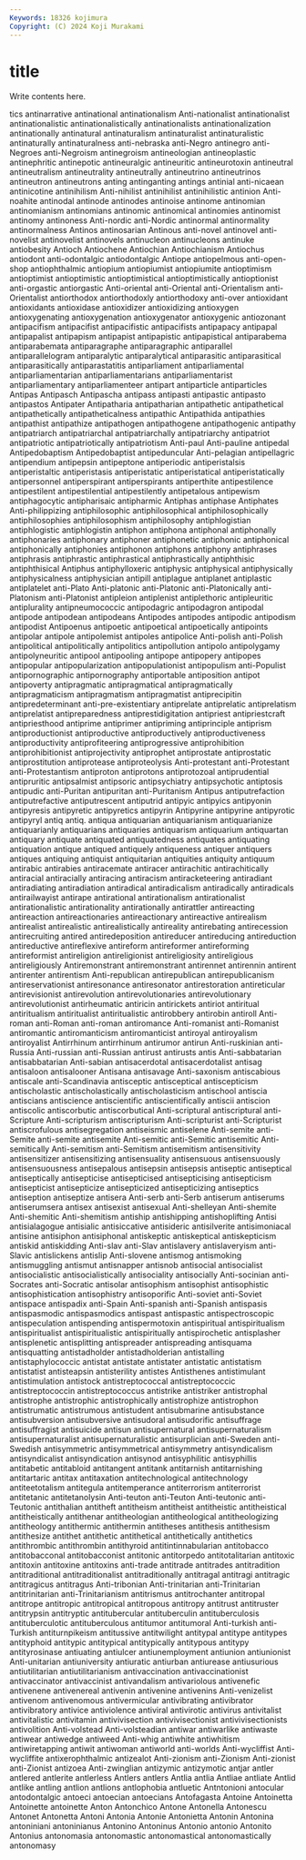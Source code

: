 ```yaml
---
Keywords: 18326 kojimura
Copyright: (C) 2024 Koji Murakami
---
```


# title

Write contents here.



tics antinarrative antinational antinationalism Anti-nationalist antinationalist antinationalistic antinationalistically antinationalists antinationalization
antinationally antinatural antinaturalism antinaturalist antinaturalistic antinaturally antinaturalness anti-nebraska anti-Negro antinegro
anti-Negroes anti-Negroism antinegroism antineologian antineoplastic antinephritic antinepotic antineuralgic antineuritic antineurotoxin
antineutral antineutralism antineutrality antineutrally antineutrino antineutrinos antineutron antineutrons anting antinganting
antings antinial anti-nicaean antinicotine antinihilism Anti-nihilist antinihilist antinihilistic antinion Anti-noahite
antinodal antinode antinodes antinoise antinome antinomian antinomianism antinomians antinomic antinomical
antinomies antinomist antinomy antinoness Anti-nordic anti-Nordic antinormal antinormality antinormalness Antinos
antinosarian Antinous anti-novel antinovel anti-novelist antinovelist antinovels antinucleon antinucleons antinuke
antiobesity Antioch Antiochene Antiochian Antiochianism Antiochus antiodont anti-odontalgic antiodontalgic Antiope
antiopelmous anti-open-shop antiophthalmic antiopium antiopiumist antiopiumite antioptimism antioptimist antioptimistic antioptimistical
antioptimistically antioptionist anti-orgastic antiorgastic Anti-oriental anti-Oriental anti-Orientalism anti-Orientalist antiorthodox antiorthodoxly
antiorthodoxy anti-over antioxidant antioxidants antioxidase antioxidizer antioxidizing antioxygen antioxygenating antioxygenation
antioxygenator antioxygenic antiozonant antipacifism antipacifist antipacifistic antipacifists antipapacy antipapal antipapalist
antipapism antipapist antipapistic antipapistical antiparabema antiparabemata antiparagraphe antiparagraphic antiparallel antiparallelogram
antiparalytic antiparalytical antiparasitic antiparasitical antiparasitically antiparastatitis antiparliament antiparliamental antiparliamentarian antiparliamentarians
antiparliamentarist antiparliamentary antiparliamenteer antipart antiparticle antiparticles Antipas Antipasch Antipascha antipass
antipasti antipastic antipasto antipastos Antipater Antipatharia antipatharian antipathetic antipathetical antipathetically
antipatheticalness antipathic Antipathida antipathies antipathist antipathize antipathogen antipathogene antipathogenic antipathy
antipatriarch antipatriarchal antipatriarchally antipatriarchy antipatriot antipatriotic antipatriotically antipatriotism Anti-paul Anti-pauline
antipedal Antipedobaptism Antipedobaptist antipeduncular Anti-pelagian antipellagric antipendium antipepsin antipeptone antiperiodic
antiperistalsis antiperistaltic antiperistasis antiperistatic antiperistatical antiperistatically antipersonnel antiperspirant antiperspirants antiperthite
antipestilence antipestilent antipestilential antipestilently antipetalous antipewism antiphagocytic antipharisaic antipharmic Antiphas
antiphase Antiphates Anti-philippizing antiphilosophic antiphilosophical antiphilosophically antiphilosophies antiphilosophism antiphilosophy antiphlogistian
antiphlogistic antiphlogistin antiphon antiphona antiphonal antiphonally antiphonaries antiphonary antiphoner antiphonetic
antiphonic antiphonical antiphonically antiphonies antiphonon antiphons antiphony antiphrases antiphrasis antiphrastic
antiphrastical antiphrastically antiphthisic antiphthisical Antiphus antiphylloxeric antiphysic antiphysical antiphysically antiphysicalness
antiphysician antipill antiplague antiplanet antiplastic antiplatelet anti-Plato Anti-platonic anti-Platonic anti-Platonically
anti-Platonism anti-Platonist antipleion antiplenist antiplethoric antipleuritic antiplurality antipneumococcic antipodagric antipodagron
antipodal antipode antipodean antipodeans Antipodes antipodes antipodic antipodism antipodist Antipoenus
antipoetic antipoetical antipoetically antipoints antipolar antipole antipolemist antipoles antipolice Anti-polish
anti-Polish antipolitical antipolitically antipolitics antipollution antipolo antipolygamy antipolyneuritic antipool antipooling
antipope antipopery antipopes antipopular antipopularization antipopulationist antipopulism anti-Populist antipornographic antipornography
antiportable antiposition antipot antipoverty antipragmatic antipragmatical antipragmatically antipragmaticism antipragmatism antipragmatist
antiprecipitin antipredeterminant anti-pre-existentiary antiprelate antiprelatic antiprelatism antiprelatist antipreparedness antiprestidigitation antipriest
antipriestcraft antipriesthood antiprime antiprimer antipriming antiprinciple antiprism antiproductionist antiproductive antiproductively
antiproductiveness antiproductivity antiprofiteering antiprogressive antiprohibition antiprohibitionist antiprojectivity antiprophet antiprostate antiprostatic
antiprostitution antiprotease antiproteolysis Anti-protestant anti-Protestant anti-Protestantism antiproton antiprotons antiprotozoal antiprudential
antipruritic antipsalmist antipsoric antipsychiatry antipsychotic antiptosis antipudic anti-Puritan antipuritan anti-Puritanism
Antipus antiputrefaction antiputrefactive antiputrescent antiputrid antipyic antipyics antipyonin antipyresis antipyretic
antipyretics antipyrin Antipyrine antipyrine antipyrotic antipyryl antiq antiq. antiqua antiquarian
antiquarianism antiquarianize antiquarianly antiquarians antiquaries antiquarism antiquarium antiquartan antiquary antiquate
antiquated antiquatedness antiquates antiquating antiquation antique antiqued antiquely antiqueness antiquer
antiquers antiques antiquing antiquist antiquitarian antiquities antiquity antiquum antirabic antirabies
antiracemate antiracer antirachitic antirachitically antiracial antiracially antiracing antiracism antiracketeering antiradiant
antiradiating antiradiation antiradical antiradicalism antiradically antiradicals antirailwayist antirape antirational antirationalism
antirationalist antirationalistic antirationality antirationally antirattler antireacting antireaction antireactionaries antireactionary antireactive
antirealism antirealist antirealistic antirealistically antireality antirebating antirecession antirecruiting antired antiredeposition
antireducer antireducing antireduction antireductive antireflexive antireform antireformer antireforming antireformist antireligion
antireligionist antireligiosity antireligious antireligiously Antiremonstrant antiremonstrant antirennet antirennin antirent antirenter
antirentism Anti-republican antirepublican antirepublicanism antireservationist antiresonance antiresonator antirestoration antireticular antirevisionist
antirevolution antirevolutionaries antirevolutionary antirevolutionist antirheumatic antiricin antirickets antiriot antiritual antiritualism
antiritualist antiritualistic antirobbery antirobin antiroll Anti-roman anti-Roman anti-roman antiromance Anti-romanist
anti-Romanist antiromantic antiromanticism antiromanticist antiroyal antiroyalism antiroyalist Antirrhinum antirrhinum antirumor
antirun Anti-ruskinian anti-Russia Anti-russian anti-Russian antirust antirusts antis Anti-sabbatarian antisabbatarian
Anti-sabian antisacerdotal antisacerdotalist antisag antisaloon antisalooner Antisana antisavage Anti-saxonism antiscabious
antiscale anti-Scandinavia antisceptic antisceptical antiscepticism antischolastic antischolastically antischolasticism antischool antiscia
antiscians antiscience antiscientific antiscientifically antiscii antiscion antiscolic antiscorbutic antiscorbutical Anti-scriptural
antiscriptural anti-Scripture Anti-scripturism antiscripturism Anti-scripturist anti-Scripturist antiscrofulous antisegregation antiseismic antiselene
Anti-semite anti-Semite anti-semite antisemite Anti-semitic anti-Semitic antisemitic Anti-semitically Anti-semitism anti-Semitism
antisemitism antisensitivity antisensitizer antisensitizing antisensuality antisensuous antisensuously antisensuousness antisepalous antisepsin
antisepsis antiseptic antiseptical antiseptically antisepticise antisepticised antisepticising antisepticism antisepticist antisepticize
antisepticized antisepticizing antiseptics antiseption antiseptize antisera Anti-serb anti-Serb antiserum antiserums
antiserumsera antisex antisexist antisexual Anti-shelleyan Anti-shemite Anti-shemitic Anti-shemitism antiship antishipping
antishoplifting Antisi antisialagogue antisialic antisiccative antisideric antisilverite antisimoniacal antisine antisiphon
antisiphonal antiskeptic antiskeptical antiskepticism antiskid antiskidding Anti-slav anti-Slav antislavery antislaveryism
anti-Slavic antislickens antislip Anti-slovene antismog antismoking antismuggling antismut antisnapper antisnob
antisocial antisocialist antisocialistic antisocialistically antisociality antisocially Anti-socinian anti-Socrates anti-Socratic antisolar
antisophism antisophist antisophistic antisophistication antisophistry antisoporific Anti-soviet anti-Soviet antispace antispadix
anti-Spain Anti-spanish anti-Spanish antispasis antispasmodic antispasmodics antispast antispastic antispectroscopic antispeculation
antispending antispermotoxin antispiritual antispiritualism antispiritualist antispiritualistic antispiritually antispirochetic antisplasher antisplenetic
antisplitting antispreader antispreading antisquama antisquatting antistadholder antistadholderian antistalling antistaphylococcic antistat
antistate antistater antistatic antistatism antistatist antisteapsin antisterility antistes Antisthenes antistimulant
antistimulation antistock antistreptococcal antistreptococcic antistreptococcin antistreptococcus antistrike antistriker antistrophal antistrophe
antistrophic antistrophically antistrophize antistrophon antistrumatic antistrumous antistudent antisubmarine antisubstance antisubversion
antisubversive antisudoral antisudorific antisuffrage antisuffragist antisuicide antisun antisupernatural antisupernaturalism antisupernaturalist
antisupernaturalistic antisurplician anti-Sweden anti-Swedish antisymmetric antisymmetrical antisymmetry antisyndicalism antisyndicalist antisyndication
antisynod antisyphilitic antisyphillis antitabetic antitabloid antitangent antitank antitarnish antitarnishing antitartaric
antitax antitaxation antitechnological antitechnology antiteetotalism antitegula antitemperance antiterrorism antiterrorist antitetanic
antitetanolysin Anti-teuton anti-Teuton Anti-teutonic anti-Teutonic antithalian antitheft antitheism antitheist antitheistic
antitheistical antitheistically antithenar antitheologian antitheological antitheologizing antitheology antithermic antithermin antitheses
antithesis antithesism antithesize antithet antithetic antithetical antithetically antithetics antithrombic antithrombin
antithyroid antitintinnabularian antitobacco antitobacconal antitobacconist antitonic antitorpedo antitotalitarian antitoxic antitoxin
antitoxine antitoxins anti-trade antitrade antitrades antitradition antitraditional antitraditionalist antitraditionally antitragal
antitragi antitragic antitragicus antitragus Anti-tribonian Anti-trinitarian anti-Trinitarian antitrinitarian anti-Trinitarianism antitrismus
antitrochanter antitropal antitrope antitropic antitropical antitropous antitropy antitrust antitruster antitrypsin
antitryptic antitubercular antituberculin antituberculosis antituberculotic antituberculous antitumor antitumoral Anti-turkish anti-Turkish
antiturnpikeism antitussive antitwilight antitypal antitype antitypes antityphoid antitypic antitypical antitypically
antitypous antitypy antityrosinase antiuating antiulcer antiunemployment antiunion antiunionist Anti-unitarian antiuniversity
antiuratic antiurban antiurease antiusurious antiutilitarian antiutilitarianism antivaccination antivaccinationist antivaccinator antivaccinist
antivandalism antivariolous antivenefic antivenene antivenereal antivenin antivenine antivenins Anti-venizelist antivenom
antivenomous antivermicular antivibrating antivibrator antivibratory antivice antiviolence antiviral antivirotic antivirus
antivitalist antivitalistic antivitamin antivivisection antivivisectionist antivivisectionists antivolition Anti-volstead Anti-volsteadian antiwar
antiwarlike antiwaste antiwear antiwedge antiweed Anti-whig antiwhite antiwhitism antiwiretapping antiwit
antiwoman antiworld anti-worlds Anti-wycliffist Anti-wycliffite antixerophthalmic antizealot Anti-zionism anti-Zionism Anti-zionist
anti-Zionist antizoea Anti-zwinglian antizymic antizymotic antjar antler antlered antlerite antlerless
Antlers antlers Antlia antlia Antliae antliate Antlid antlike antling antlion
antlions antlophobia antluetic Antntonioni antocular antodontalgic antoeci antoecian antoecians Antofagasta
Antoine Antoinetta Antoinette antoinette Anton Antonchico Antone Antonella Antonescu Antonet
Antonetta Antoni Antonia Antonie Antonietta Antonin Antonina antoniniani antoninianus Antonino
Antoninus Antonio antonio Antonito Antonius antonomasia antonomastic antonomastical antonomastically antonomasy
